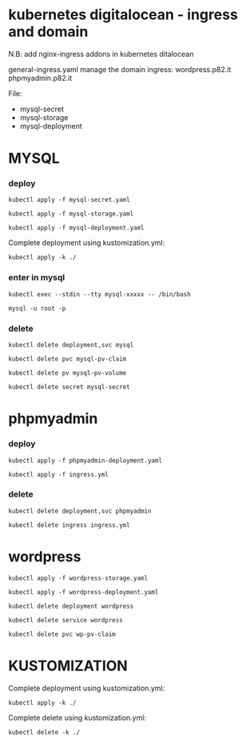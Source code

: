# kubernetes digitalocean - ingress and domain

N.B: add nginx-ingress addons in kubernetes ditalocean

general-ingress.yaml manage the domain ingress: wordpress.p82.it phpmyadmin.p82.it

File:

- mysql-secret
- mysql-storage
- mysql-deployment

# MYSQL

### deploy

`kubectl apply -f mysql-secret.yaml`

`kubectl apply -f mysql-storage.yaml`

`kubectl apply -f mysql-deployment.yaml`

Complete deployment using kustomization.yml:

`kubectl apply -k ./`

### enter in mysql

`kubectl exec --stdin --tty mysql-xxxxx -- /bin/bash`

`mysql -u root -p`

### delete

`kubectl delete deployment,svc mysql`

`kubectl delete pvc mysql-pv-claim`

`kubectl delete pv mysql-pv-volume`

`kubectl delete secret mysql-secret`

# phpmyadmin

### deploy

`kubectl apply -f phpmyadmin-deployment.yaml`

`kubectl apply -f ingress.yml`

### delete

`kubectl delete deployment,svc phpmyadmin`

`kubectl delete ingress ingress.yml`

# wordpress

`kubectl apply -f wordpress-storage.yaml`

`kubectl apply -f wordpress-deployment.yaml`

`kubectl delete deployment wordpress`

`kubectl delete service wordpress`

`kubectl delete pvc wp-pv-claim`

# KUSTOMIZATION

Complete deployment using kustomization.yml:

`kubectl apply -k ./`

Complete delete using kustomization.yml:

`kubectl delete -k ./`

